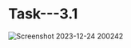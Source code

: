 # Task---3.1
![Screenshot 2023-12-24 200242](https://github.com/Prem0302/Task---3.1/assets/121685154/374ab9f0-0980-4872-8aa4-e6574b9ef6fa)
